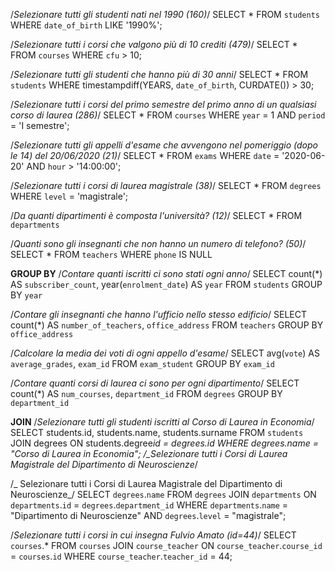 /_Selezionare tutti gli studenti nati nel 1990 (160)_/
SELECT \*
FROM `students`
WHERE `date_of_birth` LIKE '1990%';

/_Selezionare tutti i corsi che valgono più di 10 crediti (479)_/
SELECT \*
FROM `courses`
WHERE `cfu` > 10;

/_Selezionare tutti gli studenti che hanno più di 30 anni_/
SELECT \*
FROM `students`
WHERE timestampdiff(YEARS, `date_of_birth`, CURDATE()) > 30;

/_Selezionare tutti i corsi del primo semestre del primo anno di un qualsiasi corso di
laurea (286)_/
SELECT \*
FROM `courses`
WHERE `year` = 1 AND `period` = 'I semestre';

/_Selezionare tutti gli appelli d'esame che avvengono nel pomeriggio (dopo le 14) del
20/06/2020 (21)_/
SELECT \*
FROM `exams`
WHERE `date` = '2020-06-20' AND `hour` > '14:00:00';

/_Selezionare tutti i corsi di laurea magistrale (38)_/
SELECT \*
FROM `degrees`
WHERE `level` = 'magistrale';

/_Da quanti dipartimenti è composta l'università? (12)_/
SELECT \*
FROM `departments`

/_Quanti sono gli insegnanti che non hanno un numero di telefono? (50)_/
SELECT \*
FROM `teachers`
WHERE `phone` IS NULL

**GROUP BY**
/_Contare quanti iscritti ci sono stati ogni anno_/
SELECT count(\*) AS `subscriber_count`, year(`enrolment_date`) AS `year`
FROM `students`
GROUP BY `year`

/_Contare gli insegnanti che hanno l'ufficio nello stesso edificio_/
SELECT count(\*) AS `number_of_teachers`, `office_address`
FROM `teachers`
GROUP BY `office_address`

/_Calcolare la media dei voti di ogni appello d'esame_/
SELECT avg(`vote`) AS `average_grades`, `exam_id`
FROM `exam_student`
GROUP BY `exam_id`

/_Contare quanti corsi di laurea ci sono per ogni dipartimento_/
SELECT count(\*) AS `num_courses`, `department_id`
FROM `degrees`
GROUP BY `department_id`

**JOIN**
/_Selezionare tutti gli studenti iscritti al Corso di Laurea in Economia_/
SELECT students.id, students.name, students.surname
FROM `students`
JOIN degrees ON students.degree*id = degrees.id
WHERE degrees.name = "Corso di Laurea in Economia";
/\_Selezionare tutti i Corsi di Laurea Magistrale del Dipartimento di
Neuroscienze*/

/_ Selezionare tutti i Corsi di Laurea Magistrale del Dipartimento di
Neuroscienze_/
SELECT `degrees`.`name`
FROM `degrees`
JOIN `departments` ON `departments`.`id` = `degrees`.`department_id`
WHERE `departments`.`name` = "Dipartimento di Neuroscienze"
AND `degrees`.`level` = "magistrale";

/_Selezionare tutti i corsi in cui insegna Fulvio Amato (id=44)_/
SELECT `courses`.\*
FROM `courses`
JOIN `course_teacher` ON `course_teacher`.`course_id` = `courses`.`id`
WHERE `course_teacher`.`teacher_id` = 44;
